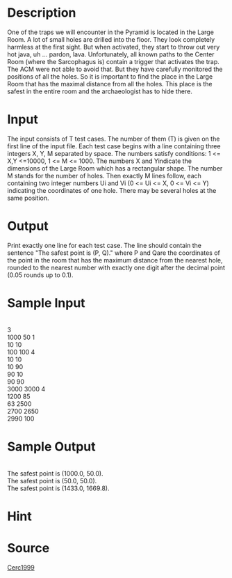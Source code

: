 
# Description

<div class="content">
One of the traps we will encounter in the Pyramid is located in the Large Room. A lot of small holes are drilled into the floor. They look completely harmless at the first sight. But when activated, they start to throw out very hot java, uh ... pardon, lava. Unfortunately, all known paths to the Center Room (where the Sarcophagus is) contain a trigger that activates the trap. The ACM were not able to avoid that. But they have carefully monitored the positions of all the holes. So it is important to find the place in the Large Room that has the maximal distance from all the holes. This place is the safest in the entire room and the archaeologist has to hide there. 
</div>

# Input

<div class="content">The input consists of T test cases. The number of them (T) is given on the first line of the input file. Each test case begins with a line containing three integers X, Y, M separated by space. The numbers satisfy conditions: 1 &lt;= X,Y &lt;=10000, 1 &lt;= M &lt;= 1000. The numbers X and Yindicate the dimensions of the Large Room which has a rectangular shape. The number M stands for the number of holes. Then exactly M lines follow, each containing two integer numbers Ui and Vi (0 &lt;= Ui &lt;= X, 0 &lt;= Vi &lt;= Y) indicating the coordinates of one hole. There may be several holes at the same position. 
</div>

# Output

<div class="content">
Print exactly one line for each test case. The line should contain the sentence &#34;The safest point is (P, Q).&#34; where P and Qare the coordinates of the point in the room that has the maximum distance from the nearest hole, rounded to the nearest number with exactly one digit after the decimal point (0.05 rounds up to 0.1). 
</div>

# Sample Input

<div class="content"><span class="sampledata"><br/>
3<br/>
1000 50 1<br/>
10 10<br/>
100 100 4<br/>
10 10<br/>
10 90<br/>
90 10<br/>
90 90<br/>
3000 3000 4<br/>
1200 85<br/>
63 2500<br/>
2700 2650 <br/>
2990 100<br/>
</span></div>

# Sample Output

<div class="content"><span class="sampledata"><br/>
The safest point is (1000.0, 50.0).<br/>
The safest point is (50.0, 50.0).<br/>
The safest point is (1433.0, 1669.8).<br/>
</span></div>

# Hint

<div class="content"><p></p></div>

# Source

<div class="content"><p><a href="problemset.php?search=Cerc1999">Cerc1999</a></p></div>

